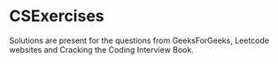 # CSExercises

Solutions are present for the questions from GeeksForGeeks, Leetcode websites and Cracking the Coding Interview Book.
